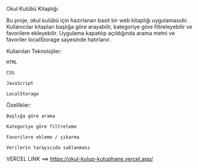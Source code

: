 Okul Kulübü Kitaplığı

Bu proje, okul kulübü için hazırlanan basit bir web kitaplığı uygulamasıdır.
Kullanıcılar kitapları başlığa göre arayabilir, kategoriye göre filtreleyebilir ve favorilere ekleyebilir.
Uygulama kapatılıp açıldığında arama metni ve favoriler localStorage sayesinde hatırlanır.

Kullanılan Teknolojiler:

    HTML

    CSS

    JavaScript

    LocalStorage

Özellikler:

    Başlığa göre arama

    Kategoriye göre filtreleme

    Favorilere ekleme / çıkarma

    Verilerin tarayıcıda saklanması

VERCEL LINK ==> https://okul-kulup-kutuphane.vercel.app/